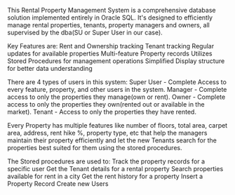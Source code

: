 This Rental Property Management System is a comprehensive database solution implemented entirely in Oracle SQL. It's designed to efficiently manage rental properties, tenants, property managers and owners, all supervised by the dba(SU or Super User in our case).

Key Features are:
Rent and Ownership tracking
Tenant tracking
Regular updates for available properties
Multi-feature Property records
Utilizes Stored Procedures for management operations
Simplified Display structure for better data understanding

There are 4 types of users in this system:
Super User - Complete Access to every feature, property, and other users in the system.
Manager - Complete access to only the properties they manage(own or rent).
Owner - Complete access to only the properties they own(rented out or available in the market).
Tenant - Access to only the properties they have rented.

Every Property has multiple features like number of floors, total area, carpet area, address, rent hike %, property type, etc that help the managers maintain their property efficiently and let the new Tenants search for the properties best suited for them using the stored procedures.

The Stored procedures are used to:
Track the property records for a specific user
Get the Tenant details for a rental property
Search properties available for rent in a city
Get the rent history for a property
Insert a Property Record
Create new Users
